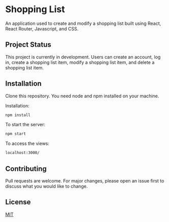 # Shopping List

An application used to create and modify a shopping list built using React, React Router, Javascript, and CSS.

## Project Status

This project is currently in development. Users can create an account, log in, create a shopping list item, modify a shopping list item, and delete a shopping list item.

## Installation

Clone this repository. You need node and npm installed on your machine.

Installation:
```bash
npm install
```

To start the server:
```bash
npm start
```

To access the views:
```bash
localhost:3000/
```


## Contributing

Pull requests are welcome. For major changes, please open an issue first
to discuss what you would like to change.


## License

[MIT](https://choosealicense.com/licenses/mit/)
